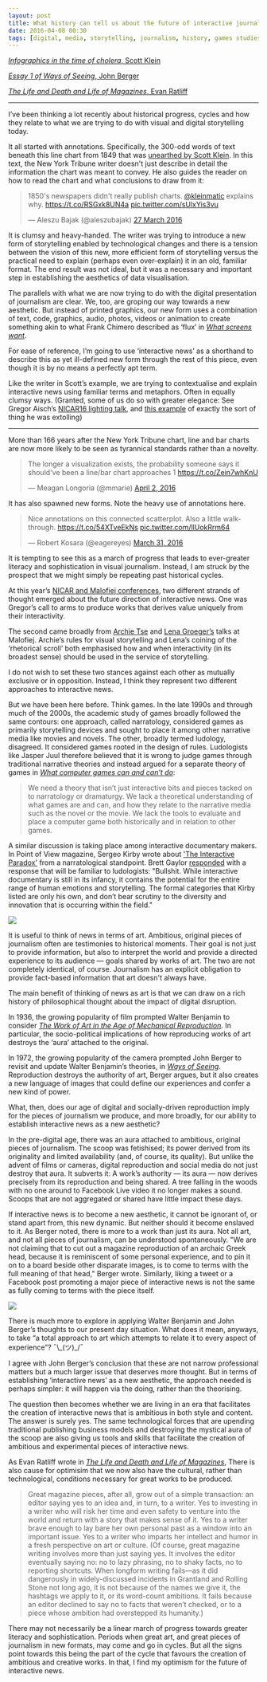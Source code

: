 ```yaml
---
layout: post
title: What history can tell us about the future of interactive journalism
date: 2016-04-08 00:30
tags: [digital, media, storytelling, journalism, history, games studies, visual journalism]
---
```


[*Infographics in the time of cholera*, Scott Klein](https://www.guernicamag.com/daily/scott-klein-infographics-in-the-time-of-cholera/)

[*Essay 1 of Ways of Seeing*, John Berger](http://waysofseeingwaysofseeing.com/ways-of-seeing-john-berger-5.7.pdf)

[*The Life and Death and Life of Magazines*, Evan Ratliff](
https://evan.atavist.com/the-life-and-death-and-life-of-magazines)

***

I’ve been thinking a lot recently about historical progress, cycles and how they relate to what we are trying to do with visual and digital storytelling today.

It all started with annotations. Specifically, the 300-odd words of text beneath this line chart from 1849 that was [unearthed by Scott Klein](https://www.guernicamag.com/daily/scott-klein-infographics-in-the-time-of-cholera/). In this text, the New York Tribune writer doesn't just describe in detail the information the chart was meant to convey. He also guides the reader on how to read the chart and what conclusions to draw from it:

<blockquote class="twitter-tweet" data-lang="en-gb"><p lang="en" dir="ltr">1850&#39;s newspapers didn&#39;t really publish charts. <a href="https://twitter.com/kleinmatic">@kleinmatic</a> explains why. <a href="https://t.co/RSGxk8UN4a">https://t.co/RSGxk8UN4a</a> <a href="https://t.co/sUlxYis3vu">pic.twitter.com/sUlxYis3vu</a></p>&mdash; Aleszu Bajak (@aleszubajak) <a href="https://twitter.com/aleszubajak/status/714073496842801152">27 March 2016</a></blockquote>
<script async src="//platform.twitter.com/widgets.js" charset="utf-8"></script>

It is clumsy and heavy-handed. The writer was trying to introduce a new form of storytelling enabled by technological changes and there is a tension between the vision of this new, more efficient form of storytelling versus the practical need to explain (perhaps even over-explain) it in an old, familiar format.  The end result was not ideal, but it was a necessary and important step in establishing the aesthetics of data visualisation.

The parallels with what we are now trying to do with the digital presentation of journalism are clear. We, too, are groping our way towards a new aesthetic. But instead of printed graphics, our new form uses a combination of text, code, graphics, audio, photos, videos or animation to create something akin to what Frank Chimero described as ‘flux’ in [*What screens want*](http://www.frankchimero.com/writing/what-screens-want/). 

For ease of reference, I’m going to use ‘interactive news’ as a shorthand to describe this as yet ill-defined new form through the rest of this piece, even though it is by no means a perfectly apt term.

Like the writer in Scott’s example, we are trying to contextualise and explain interactive news using familiar terms and metaphors. Often in equally clumsy ways. (Granted, some of us do so with greater elegance: See Gregor Aisch’s [NICAR16 lighting talk](http://slides.com/drivenbydata/nicar16#/), and [this example](http://www.nytimes.com/interactive/2016/04/01/us/police-bodycam-video.html?_r=0) of exactly the sort of thing he was extolling)

***

More than 166 years after the New York Tribune chart, line and bar charts are now more likely to be seen as tyrannical standards rather than a novelty.

<blockquote class="twitter-tweet" data-partner="tweetdeck"><p lang="en" dir="ltr">The longer a visualization exists, the probability someone says it should&#39;ve been a line/bar chart approaches 1 <a href="https://t.co/Zein7whKnU">https://t.co/Zein7whKnU</a></p>&mdash; Meagan Longoria (@mmarie) <a href="https://twitter.com/mmarie/status/716294980344545280">April 2, 2016</a></blockquote>
<script async src="//platform.twitter.com/widgets.js" charset="utf-8"></script>

It has also spawned new forms. Note the heavy use of annotations here.

<blockquote class="twitter-tweet" data-partner="tweetdeck"><p lang="en" dir="ltr">Nice annotations on this connected scatterplot. Also a little walk-through. <a href="https://t.co/54XTveEkNs">https://t.co/54XTveEkNs</a> <a href="https://t.co/llUokRrm64">pic.twitter.com/llUokRrm64</a></p>&mdash; Robert Kosara (@eagereyes) <a href="https://twitter.com/eagereyes/status/715553276352040960">March 31, 2016</a></blockquote>
<script async src="//platform.twitter.com/widgets.js" charset="utf-8"></script>

It is tempting to see this as a march of progress that leads to ever-greater literacy and sophistication in visual journalism. Instead, I am struck by the prospect that we might simply be repeating past historical cycles. 

At this year’s [NICAR and Malofiej conferences](../03/tapestry-nicar-notes), two different strands of thought emerged about the future direction of interactive news. One was Gregor’s call to arms to produce works that derives value uniquely from their interactivity.

The second came broadly from [Archie Tse](https://github.com/archietse/malofiej-2016/blob/master/tse-malofiej-2016-slides.pdf) and [Lena Groeger’s](http://bit.ly/malofiej24) talks at Malofiej.  Archie’s rules for visual storytelling and Lena’s coining of the ‘rhetorical scroll’ both emphasised how and when interactivity (in its broadest sense) should be used in the service of storytelling.

I do not wish to set these two stances against each other as mutually exclusive or in opposition. Instead, I think they represent two different approaches to interactive news.

But we have been here before. Think games. In the late 1990s and through much of the 2000s, the academic study of games broadly followed the same contours: one approach, called narratology, considered games as primarily storytelling devices and sought to place it among other narrative media like movies and novels. The other, broadly termed ludology, disagreed. It considered games rooted in the design of rules. Ludologists like Jasper Juul therefore believed that it is wrong to judge games through traditional narrative theories and instead argued for a separate theory of games in [*What computer games can and can’t do*](http://www.jesperjuul.net/text/wcgcacd.html):

> We need a theory that isn’t just interactive bits and pieces tacked on to narratology or dramaturgy. We lack a theoretical understanding of what games are and can, and how they relate to the narrative media such as the novel or the movie. We lack the tools to evaluate and place a computer game both historically and in relation to other games.

A similar discussion is taking place among interactive documentary makers. In Point of View magazine, Sergeo Kirby wrote about ['The Interactive Paradox'](http://povmagazine.com/articles/view/the-interactive-paradox) from a narratological standpoint. Brett Gaylor [responded](http://povmagazine.com/articles/view/rebutting-the-interactive-paradox) with a response that will be familiar to ludologists: "Bullshit. While interactive documentary is still in its infancy, it contains the potential for the entire range of human emotions and storytelling. The formal categories that Kirby listed are only his own, and don’t bear scrutiny to the diversity and innovation that is occurring within the field."   

![](/images/horse.gif)

It is useful to think of news in terms of art. Ambitious, original pieces of journalism often are testimonies to historical moments. Their goal is not just to provide information, but also to interpret the world and provide a directed experience to its audience &mdash; goals shared by works of art. The two are not completely identical, of course. Journalism has an explicit obligation to provide fact-based information that art doesn't always have.

The main benefit of thinking of news as art is that we can draw on a rich history of philosophical thought about the impact of digital disruption.

In 1936, the growing popularity of film prompted Walter Benjamin to consider [*The Work of Art in the Age of Mechanical Reproduction*](http://raley.english.ucsb.edu/wp-content2/uploads/Benjamin-art.pdf). In particular, the socio-political implications of how reproducing works of art destroys the ‘aura’ attached to the original. 

In 1972, the growing popularity of the camera prompted John Berger to revisit and update Walter Benjamin’s theories, in [*Ways of Seeing*]( http://waysofseeingwaysofseeing.com/ways-of-seeing-john-berger-5.7.pdf). Reproduction destroys the authority of art, Berger argues, but it also creates a new language of images that could define our experiences and confer a new kind of power.

What, then, does our age of digital and socially-driven reproduction imply for the pieces of journalism we produce, and more broadly, for our ability to establish interactive news as a new aesthetic?

In the pre-digital age, there was an aura attached to ambitious, original pieces of journalism. The scoop was fetishised; its power derived from its originality and limited availability (and, of course, its quality). But unlike the advent of films or cameras, digital reproduction and social media do not just destroy that aura. It subverts it: A work’s authority &mdash; its aura &mdash; now derives precisely from its reproduction and being shared. A tree falling in the woods with no one around to Facebook Live video it no longer makes a sound. Scoops that are not aggregated or shared have little impact these days. 

If interactive news is to become a new aesthetic, it cannot be ignorant of, or stand apart from, this new dynamic. But neither should it become enslaved to it. As Berger noted, there is more to a work than just its aura. Not all art, and not all pieces of journalism, can be understood spontaneously. "We are not claiming that to cut out a magazine reproduction of an archaic Greek head, because it is reminiscent of some personal experience, and to pin it on to a board beside other disparate images, is to come to terms with the full meaning of that head," Berger wrote. Similarly, liking a tweet or a Facebook post promoting a major piece of interactive news is not the same as fully coming to terms with the piece itself.

![](/images/cat.gif)

There is much more to explore in applying Walter Benjamin and John Berger’s thoughts to our present day situation. What does it mean, anyways, to take “a total approach to art which attempts to relate it to every aspect of experience”? ¯\\\_(ツ)_/¯

I agree with John Berger’s conclusion that these are not narrow professional matters but a much larger issue that deserves more thought. But in terms of establishing ‘interactive news’ as a new aesthetic, the approach needed is perhaps simpler: it will happen via the doing, rather than the theorising.

The question then becomes whether we are living in an era that facilitates the creation of interactive news that is ambitious in both style and content. The answer is surely yes. The same technological forces that are upending traditional publishing business models and destroying the mystical aura of the scoop are also giving us tools and skills that facilitate the creation of ambitious and experimental pieces of interactive news.  

As Evan Ratliff wrote in [*The Life and Death and Life of Magazines*](https://evan.atavist.com/the-life-and-death-and-life-of-magazines), There is also cause for optimisim that we now also have the cultural, rather than technological, conditions necessary for great works to be produced.

> Great magazine pieces, after all, grow out of a simple transaction: an editor saying yes to an idea and, in turn, to a writer. Yes to investing in a writer who will risk her time and even safety to venture into the world and return with a story that makes sense of it. Yes to a writer brave enough to lay bare her own personal past as a window into an important issue. Yes to a writer who imparts her intellect and humor in a fresh perspective on art or culture. (Of course, great magazine writing involves more than just saying yes. It involves the editor eventually saying no: no to lazy phrasing, no to shaky facts, no to reporting shortcuts. When longform writing fails—as it did dangerously in widely-discussed incidents in Grantland and Rolling Stone not long ago, it is not because of the names we give it, the hashtags we apply to it, or its word-count ambitions. It fails because an editor declined to say no to facts that weren’t checked, or to a piece whose ambition had overstepped its humanity.)

There may not necessarily be a linear march of progress towards greater literacy and sophistication. Periods when great art, and great pieces of journalism in new formats, may come and go in cycles. But all the signs point towards this being the part of the cycle that favours the creation of ambitious and creative works. In that, I find my optimism for the future of interactive news.